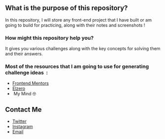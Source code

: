 ## What is the purpose of this repository?

In this repository, I will store any front-end project that I have built or am going to build for practicing, along with their notes and screenshots !

### How might this repository help you?

It gives you various challenges along with the key concepts for solving them and their answers.

### Most of the resources that I am going to use for generating challenge ideas  :

*   [Frontend Mentors](https://www.frontendmentor.io/challenges)
*   [Elzero](https://www.youtube.com/@ElzeroWebSchool)
*    My Mind 🤓

## Contact Me
* [Twitter](https://twitter.com/MuhamedAlanazi)
* [Instagram](https://www.instagram.com/duckprogrammer)
* [Email](muhammedalanazi69@gmail.com)
